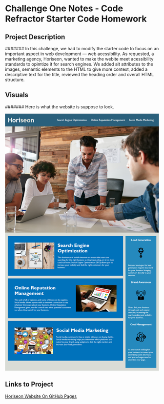# Challenge One Notes - Code Refractor Starter Code Homework 


## Project Description 

####### In this challenge, we had to modify the starter code to focus on an important aspect in web development — web acessibility. As requested, a marketing agency, Horiseon, wanted to make the webite meet acessibility standards to opimtize it for search engines. We added alt attributes to the images, semantic elements to the HTML to give more context, added a descriptive text for the title, reviewed the heading order and overall HTML structure.  

## Visuals 

####### Here is what the website is suppose to look.

 ![Horiseo Website Mockup](Develop/assets/images/01-html-css-git-homework-demo.png)

 ## Links to Project 

 [Horiseon Website On GitHub Pages](https://anjulituck.github.io/challengeone-coderefactor/)

